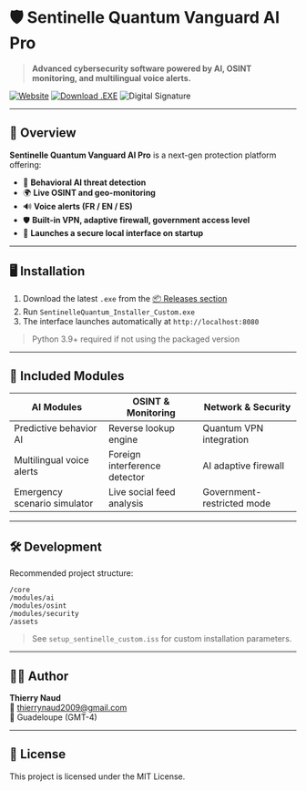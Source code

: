 
# 🛡️ Sentinelle Quantum Vanguard AI Pro

> **Advanced cybersecurity software powered by AI, OSINT monitoring, and multilingual voice alerts.**

[![Website](https://img.shields.io/badge/Website-SentinelleQuantum-blue?style=for-the-badge&logo=githubpages)](https://teetee971.github.io/SentinelleQuantum/en.html)
[![Download .EXE](https://img.shields.io/badge/Download-Windows%20Installer-blue?style=for-the-badge&logo=windows)](https://github.com/teetee971/SentinelleQuantum/releases/latest)
![Digital Signature](https://img.shields.io/badge/Digital%20Signature-Demo%20Verified-green?style=for-the-badge&logo=trustpilot)

---

## 🚀 Overview

**Sentinelle Quantum Vanguard AI Pro** is a next-gen protection platform offering:

- 🧠 **Behavioral AI threat detection**
- 🌍 **Live OSINT and geo-monitoring**
- 🔊 **Voice alerts (FR / EN / ES)**
- 🛡️ **Built-in VPN, adaptive firewall, government access level**
- 📡 **Launches a secure local interface on startup**

---

## 🖥️ Installation

1. Download the latest `.exe` from the [📦 Releases section](https://github.com/teetee971/SentinelleQuantum/releases/latest)
2. Run `SentinelleQuantum_Installer_Custom.exe`
3. The interface launches automatically at `http://localhost:8080`

> Python 3.9+ required if not using the packaged version

---

## 🧩 Included Modules

| AI Modules                  | OSINT & Monitoring            | Network & Security             |
|----------------------------|-------------------------------|--------------------------------|
| Predictive behavior AI     | Reverse lookup engine         | Quantum VPN integration        |
| Multilingual voice alerts  | Foreign interference detector | AI adaptive firewall           |
| Emergency scenario simulator | Live social feed analysis   | Government-restricted mode     |

---

## 🛠️ Development

Recommended project structure:

```
/core
/modules/ai
/modules/osint
/modules/security
/assets
```

> See `setup_sentinelle_custom.iss` for custom installation parameters.

---

## 🧑‍💻 Author

**Thierry Naud**  
📧 [thierrynaud2009@gmail.com](mailto:thierrynaud2009@gmail.com)  
📍 Guadeloupe (GMT-4)

---

## 📄 License

This project is licensed under the MIT License.
